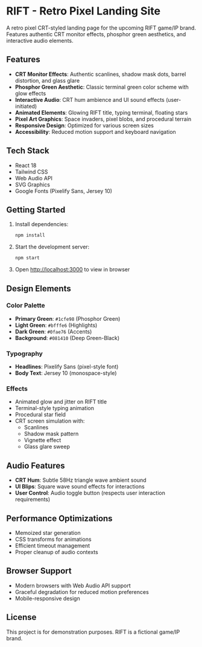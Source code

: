 # RIFT - Retro Pixel Landing Site

A retro pixel CRT-styled landing page for the upcoming RIFT game/IP brand. Features authentic CRT monitor effects, phosphor green aesthetics, and interactive audio elements.

## Features

- **CRT Monitor Effects**: Authentic scanlines, shadow mask dots, barrel distortion, and glass glare
- **Phosphor Green Aesthetic**: Classic terminal green color scheme with glow effects
- **Interactive Audio**: CRT hum ambience and UI sound effects (user-initiated)
- **Animated Elements**: Glowing RIFT title, typing terminal, floating stars
- **Pixel Art Graphics**: Space invaders, pixel blobs, and procedural terrain
- **Responsive Design**: Optimized for various screen sizes
- **Accessibility**: Reduced motion support and keyboard navigation

## Tech Stack

- React 18
- Tailwind CSS
- Web Audio API
- SVG Graphics
- Google Fonts (Pixelify Sans, Jersey 10)

## Getting Started

1. Install dependencies:
   ```bash
   npm install
   ```

2. Start the development server:
   ```bash
   npm start
   ```

3. Open [http://localhost:3000](http://localhost:3000) to view in browser

## Design Elements

### Color Palette
- **Primary Green**: `#1cfe98` (Phosphor Green)
- **Light Green**: `#bfffe6` (Highlights)
- **Dark Green**: `#0fae76` (Accents)
- **Background**: `#081410` (Deep Green-Black)

### Typography
- **Headlines**: Pixelify Sans (pixel-style font)
- **Body Text**: Jersey 10 (monospace-style)

### Effects
- Animated glow and jitter on RIFT title
- Terminal-style typing animation
- Procedural star field
- CRT screen simulation with:
  - Scanlines
  - Shadow mask pattern
  - Vignette effect
  - Glass glare sweep

## Audio Features

- **CRT Hum**: Subtle 58Hz triangle wave ambient sound
- **UI Blips**: Square wave sound effects for interactions
- **User Control**: Audio toggle button (respects user interaction requirements)

## Performance Optimizations

- Memoized star generation
- CSS transforms for animations
- Efficient timeout management
- Proper cleanup of audio contexts

## Browser Support

- Modern browsers with Web Audio API support
- Graceful degradation for reduced motion preferences
- Mobile-responsive design

## License

This project is for demonstration purposes. RIFT is a fictional game/IP brand.

